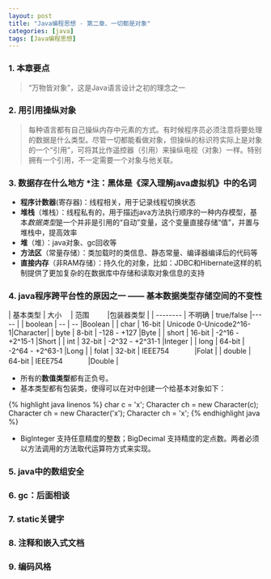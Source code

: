 ```yaml
---
layout: post
title: "Java编程思想 - 第二章、一切都是对象"
categories: [java]
tags: [Java编程思想]
---
```


### 1. 本章要点

> “万物皆对象”，这是Java语言设计之初的理念之一

### 2. 用引用操纵对象

> 每种语言都有自己操纵内存中元素的方式。有时候程序员必须注意将要处理的数据是什么类型。尽管一切都能看做对象，但操纵的标识符实际上是对象的一个“引用”，可将其比作遥控器（引用）来操纵电视（对象）一样。特别拥有一个引用，不一定需要一个对象与他关联。

### 3. 数据存在什么地方 *注：黑体是《深入理解java虚拟机》中的名词

* **程序计数器**(寄存器)：线程相关，用于记录线程切换状态
* **堆栈**（堆栈）：线程私有的，用于描述java方法执行顺序的一种内存模型，基本*数据类型*是一个并非是引用的“自动”变量，这个变量直接存储“值”，并置与堆栈中，提高效率
* **堆**（堆）：java对象、gc回收等
* **方法区**（常量存储）：类加载时的类信息、静态常量、编译器编译后的代码等
* **直接内存**（非RAM存储）：持久化的对象，比如：JDBC和Hibernate这样的机制提供了更加复杂的在数据库中存储和读取对象信息的支持

### 4. java程序跨平台性的原因之一 —— 基本数据类型存储空间的不变性

| 基本类型  | 大小   　|  范围  　　            |包装器类型 |
| -------- | 不明确  | true/false             |-----    |
| boolean  |   --   |    --                  |Boolean  |
| char     | 16-bit | Unicode 0-Unicode2^16-1|Character|
| byte     |  8-bit | -128  - +127           |Byte     |
| short    | 16-bit | -2^16 - +2^15-1        |Short    |
| int      | 32-bit | -2^32 - +2^31-1        |Integer  |
| long     | 64-bit | -2^64 - +2^63-1        |Long     |
| folat    | 32-bit | IEEE754          　　　 |Folat    |
| double   | 64-bit | IEEE754          　　　 |Double   |

* 所有的**数值类型**都有正负号。
* 基本类型都有包装类，使得可以在对中创建一个给基本对象如下：
	
{% highlight java linenos %}
	char c = 'x';
	Character ch = new Character(c);
	Character ch = new Character('x');
	Character ch = 'x';
{% endhighlight java %}

* BigInteger 支持任意精度的整数；BigDecimal 支持精度的定点数。两者必须以方法调用的方法取代运算符方式来实现。
	
### 5. java中的数组安全

### 6. gc：后面相谈

### 7. static关键字

### 8. 注释和嵌入式文档

### 9. 编码风格


